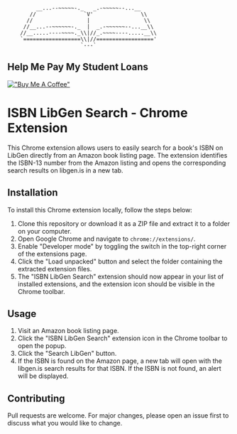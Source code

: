 ```
         __...--~~~~~-._   _.-~~~~~--...__
       //               `V'               \\ 
      //                 |                 \\
     //__...--~~~~~~-._  |  _.-~~~~~~--...__\\
    //__.....----~~~~._\\|//_.~~~~----.....__\\
    `==================\\|//=================='
                       `---`
```
## Help Me Pay My Student Loans
[!["Buy Me A Coffee"](https://www.buymeacoffee.com/assets/img/custom_images/orange_img.png)](https://www.buymeacoffee.com/kirilkolev)


# ISBN LibGen Search - Chrome Extension

This Chrome extension allows users to easily search for a book's ISBN on LibGen directly from an Amazon book listing page. The extension identifies the ISBN-13 number from the Amazon listing and opens the corresponding search results on libgen.is in a new tab.

## Installation

To install this Chrome extension locally, follow the steps below:

1. Clone this repository or download it as a ZIP file and extract it to a folder on your computer.
2. Open Google Chrome and navigate to `chrome://extensions/`.
3. Enable "Developer mode" by toggling the switch in the top-right corner of the extensions page.
4. Click the "Load unpacked" button and select the folder containing the extracted extension files.
5. The "ISBN LibGen Search" extension should now appear in your list of installed extensions, and the extension icon should be visible in the Chrome toolbar.

## Usage

1. Visit an Amazon book listing page.
2. Click the "ISBN LibGen Search" extension icon in the Chrome toolbar to open the popup.
3. Click the "Search LibGen" button.
4. If the ISBN is found on the Amazon page, a new tab will open with the libgen.is search results for that ISBN. If the ISBN is not found, an alert will be displayed.

## Contributing

Pull requests are welcome. For major changes, please open an issue first to discuss what you would like to change.
